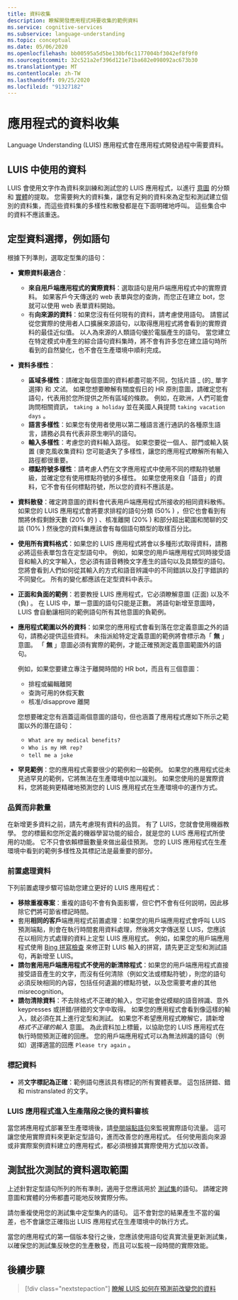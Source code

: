 ```yaml
---
title: 資料收集
description: 瞭解開發應用程式時要收集的範例資料
ms.service: cognitive-services
ms.subservice: language-understanding
ms.topic: conceptual
ms.date: 05/06/2020
ms.openlocfilehash: bb00595a5d5be130bf6c1177004bf3042ef8f9f0
ms.sourcegitcommit: 32c521a2ef396d121e71ba682e098092ac673b30
ms.translationtype: MT
ms.contentlocale: zh-TW
ms.lasthandoff: 09/25/2020
ms.locfileid: "91327182"
---
```

# <a name="data-collection-for-your-app"></a>應用程式的資料收集

Language Understanding (LUIS) 應用程式會在應用程式開發過程中需要資料。

## <a name="data-used-in-luis"></a>LUIS 中使用的資料

LUIS 會使用文字作為資料來訓練和測試您的 LUIS 應用程式，以進行 [意圖](luis-concept-intent.md) 的分類和 [實體](luis-concept-entity-types.md)的提取。 您需要夠大的資料集，讓您有足夠的資料來為定型和測試建立個別的資料集，而這些資料集的多樣性和散發都是在下面明確地呼叫。  這些集合中的資料不應該重迭。

## <a name="training-data-selection-for-example-utterances"></a>定型資料選擇，例如語句

根據下列準則，選取定型集的語句：

* **實際資料最適合**：
    * **來自用戶端應用程式的實際資料**：選取語句是用戶端應用程式中的實際資料。  如果客戶今天傳送的 web 表單與您的查詢，而您正在建立 bot，您就可以使用 web 表單資料開始。
    * 有**向來源的資料**：如果您沒有任何現有的資料，請考慮使用語句。  請嘗試從您實際的使用者人口擴展來源語句，以取得應用程式將會看到的實際資料的最佳近似值。 以人為來源的人類語句優於電腦產生的語句。  當您建立在特定模式中產生的綜合語句資料集時，將不會有許多您在建立語句時所看到的自然變化，也不會在生產環境中順利完成。
* **資料多樣性**：
    * **區域多樣性**：請確定每個意圖的資料都盡可能不同，包括片語 _ (的_ 單字選擇) 和 _文法_。  如果您想要瞭解有關度假日的 HR 原則意圖，請確定您有語句，代表用於您所提供之所有區域的條款。  例如，在歐洲，人們可能會詢問相關資訊， `taking a holiday` 並在美國人員提問 `taking vacation days` 。
    * **語言多樣性**：如果您有使用者使用以第二種語言進行通訊的各種原生語言，請務必具有代表非原生喇叭的語句。
    * **輸入多樣性**：考慮您的資料輸入路徑。 如果您要從一個人、部門或輸入裝置 (麥克風收集資料) 您可能遺失了多樣性，讓您的應用程式瞭解所有輸入路徑都很重要。
    * **標點符號多樣性**：請考慮人們在文字應用程式中使用不同的標點符號層級，並確定您有使用標點符號的多樣性。 如果您使用來自「語音」的資料，它不會有任何標點符號，所以您的資料不應該是。
* **資料散發**：確定跨意圖的資料會代表用戶端應用程式所接收的相同資料散佈。 如果您的 LUIS 應用程式會將要求排程的語句分類 (50% ) ，但它也會看到有關將休假剩餘天數 (20% 的 ) 、核准離開 (20% ) 和部分超出範圍和閒聊的交談 (10% ) 然後您的資料集應該會有每個語句類型的取樣百分比。
* **使用所有資料格式**：如果您的 LUIS 應用程式將會以多種形式取得資料，請務必將這些表單包含在定型語句中。 例如，如果您的用戶端應用程式同時接受語音和輸入的文字輸入，您必須有語音轉換文字產生的語句以及具類型的語句。  您將會看到人們如何從其輸入的方式和語音辨識中的不同錯誤以及打字錯誤的不同變化。  所有的變化都應該在定型資料中表示。
* **正面和負面的範例**：若要教授 LUIS 應用程式，它必須瞭解意圖 (正面) 以及不 (負) 。 在 LUIS 中，單一意圖的語句只能是正數。 將語句新增至意圖時，LUIS 會自動讓相同的範例語句所有其他意圖的負範例。
* **應用程式範圍以外的資料**：如果您的應用程式會看到落在您定義意圖之外的語句，請務必提供這些資料。 未指派給特定定義意圖的範例將會標示為「 **無** 」意圖。  「 **無** 」意圖必須有實際的範例，才能正確預測定義意圖範圍外的語句。

    例如，如果您要建立專注于離開時間的 HR bot，而且有三個意圖：
    * 排程或編輯離開
    * 查詢可用的休假天數
    * 核准/disapprove 離開

    您想要確定您有涵蓋這兩個意圖的語句，但也涵蓋了應用程式應如下所示之範圍以外的潛在語句：
    * `What are my medical benefits?`
    * `Who is my HR rep?`
    * `tell me a joke`
* **罕見範例**：您的應用程式需要很少的範例和一般範例。  如果您的應用程式從未見過罕見的範例，它將無法在生產環境中加以識別。 如果您使用的是實際資料，您將能夠更精確地預測您的 LUIS 應用程式在生產環境中的運作方式。

### <a name="quality-instead-of-quantity"></a>品質而非數量

在新增更多資料之前，請先考慮現有資料的品質。  有了 LUIS，您就會使用機器教學。  您的標籤和您所定義的機器學習功能的組合，就是您的 LUIS 應用程式所使用的功能。  它不只會依賴標籤數量來做出最佳預測。  您的 LUIS 應用程式在生產環境中看到的範例多樣性及其標記法是最重要的部分。

### <a name="preprocessing-data"></a>前置處理資料

下列前置處理步驟可協助您建立更好的 LUIS 應用程式：

* **移除重複專案**：重複的語句不會有負面影響，但它們不會有任何説明，因此移除它們將可節省標記時間。
* 套用**相同的客戶**端應用程式前置處理：如果您的用戶端應用程式會呼叫 LUIS 預測端點，則會在執行時間套用資料處理，然後將文字傳送至 LUIS，您應該在以相同方式處理的資料上定型 LUIS 應用程式。 例如，如果您的用戶端應用程式使用 [Bing 拼寫檢查](../bing-spell-check/overview.md) 來修正對 LUIS 輸入的拼寫，請先更正定型和測試語句，再新增至 LUIS。
* **請勿套用用戶端應用程式不使用的新清除程式**：如果您的用戶端應用程式直接接受語音產生的文字，而沒有任何清除（例如文法或標點符號），則您的語句必須反映相同的內容，包括任何遺漏的標點符號，以及您需要考慮的其他 misrecognition。
* **請勿清除資料**：不去除格式不正確的輸入，您可能會從模糊的語音辨識、意外 keypresses 或拼錯/拼錯的文字中取得。 如果您的應用程式會看到像這樣的輸入，就必須在其上進行定型和測試。 如果您不希望應用程式瞭解它，請新增 _格式不正確的輸入_ 意圖。 為此資料加上標籤，以協助您的 LUIS 應用程式在執行時間預測正確的回應。 您的用戶端應用程式可以為無法辨識的語句（例如）選擇適當的回應 `Please try again` 。

### <a name="labeling-data"></a>標記資料

* 將**文字標記為正確**：範例語句應該具有標記的所有實體表單。 這包括拼錯、錯和 mistranslated 的文字。

### <a name="data-review-after-luis-app-is-in-production"></a>LUIS 應用程式進入生產階段之後的資料審核

當您將應用程式部署至生產環境後，請[參閱端點語句](luis-concept-review-endpoint-utterances.md)來監視實際語句流量。  這可讓您使用實際資料來更新定型語句，進而改善您的應用程式。 任何使用面向來源或非實際案例資料建立的應用程式，都必須根據其實際使用方式加以改善。

## <a name="test-data-selection-for-batch-testing"></a>測試批次測試的資料選取範圍

上述針對定型語句所列的所有準則，適用于您應該用於 [測試集](luis-concept-batch-test.md)的語句。 請確定跨意圖和實體的分佈都盡可能地反映實際分佈。

請勿重複使用您的測試集中定型集內的語句。 這不會對您的結果產生不當的偏差，也不會讓您正確指出 LUIS 應用程式在生產環境中的執行方式。

當您的應用程式的第一個版本發行之後，您應該使用語句從真實流量更新測試集，以確保您的測試集反映您的生產散發，而且可以監視一段時間的實際效能。

## <a name="next-steps"></a>後續步驟

> [!div class="nextstepaction"]
> [瞭解 LUIS 如何在預測前改變您的資料](luis-concept-data-alteration.md)
